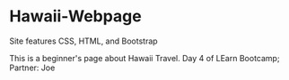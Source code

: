 # Hawaii-Webpage
Site features CSS, HTML, and Bootstrap

This is a beginner's page about Hawaii Travel.
Day 4 of LEarn Bootcamp;
Partner: Joe
